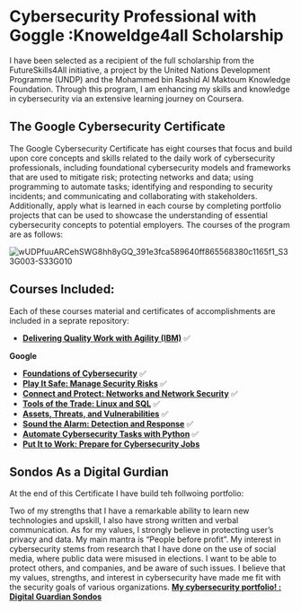 # Cybersecurity Professional with Goggle :Knoweldge4all Scholarship
I have been selected as a recipient of the full scholarship from the FutureSkills4All initiative, a project by the United Nations Development Programme (UNDP) and the Mohammed bin Rashid Al Maktoum Knowledge Foundation. Through this program, I am enhancing my skills and knowledge in cybersecurity via an extensive learning journey on Coursera.

## The Google Cybersecurity Certificate
The Google Cybersecurity Certificate has eight courses that focus and build upon core concepts and skills related to the daily work of cybersecurity professionals, including foundational cybersecurity models and frameworks that are used to mitigate risk; protecting networks and data; using programming to automate tasks; identifying and responding to security incidents; and communicating and collaborating with stakeholders. Additionally, apply what is learned in each course by completing portfolio projects that can be used to showcase the understanding of essential cybersecurity concepts to potential employers. The courses of the program are as follows: 

![wUDPfuuARCehSWG8hh8yGQ_391e3fca589640ff865568380c1165f1_S33G003-S33G010](https://github.com/user-attachments/assets/1109190a-94f8-44b2-9bef-610166d83082)


## Courses Included:
Each of these courses material and certificates of accomplishments are included in a seprate repository: 
- **[Delivering Quality Work with Agility (IBM)](https://github.com/sondosaabed/Delivering-Quality-Work-with-Agility)** ✅

**Google**

- **[Foundations of Cybersecurity](https://github.com/sondosaabed/Foundations-of-Cybersecurity)** ✅
- **[Play It Safe: Manage Security Risks](https://github.com/sondosaabed/Manage-Security-Risks)** ✅
- **[Connect and Protect: Networks and Network Security](https://github.com/sondosaabed/Networks-and-Network-Security)** ✅
- **[Tools of the Trade: Linux and SQL](https://github.com/sondosaabed/Tools-of-the-Trade-Linux-and-SQL)** ✅
- **[Assets, Threats, and Vulnerabilities](https://github.com/sondosaabed/Assets-Threats-and-Vulnerabilities)** ✅
- **[Sound the Alarm: Detection and Response](https://github.com/sondosaabed/Detection-and-Response)** ✅
- **[Automate Cybersecurity Tasks with Python](https://github.com/sondosaabed/Automate-Cybersecurity-Tasks-with-Python)** ✅
- **[Put It to Work: Prepare for Cybersecurity Jobs]()**



## Sondos As a Digital Gurdian
At the end of this Certificate I have build teh follwoing portfolio:

Two of my strengths that I have a remarkable ability to learn new technologies and upskill, I also have strong written and verbal communication. As for my values, I strongly believe in protecting user’s privacy and data. My main mantra is “People before profit”. My interest in cybersecurity stems from research that I have done on the use of social media, where public data were misused in elections. I want to be able to protect others, and companies, and be aware of such issues. I believe that my values, strengths, and interest in cybersecurity have made me fit with the security goals of various organizations. 
**[ My cybersecurity portfolio! : Digital Guardian Sondos](https://github.com/sondosaabed/Digital-Guardian-Sondos)**
